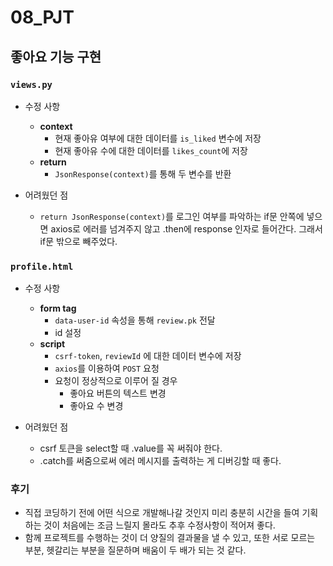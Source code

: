 # 08_PJT

## 좋아요 기능 구현

### `views.py`
- 수정 사항
  - **context**
    - 현재 좋아유 여부에 대한 데이터를 `is_liked` 변수에 저장
    - 현재 좋아유 수에 대한 데이터를 `likes_count`에 저장
  - **return**
    - `JsonResponse(context)`를 통해 두 변수를 반환

- 어려웠던 점
  - `return JsonResponse(context)`를 로그인 여부를 파악하는 if문 안쪽에 넣으면 axios로 에러를 넘겨주지 않고 .then에 response 인자로 들어간다. 그래서 if문 밖으로 빼주었다.

### `profile.html`
- 수정 사항
  - **form tag**
    - `data-user-id` 속성을 통해 `review.pk` 전달
    - id 설정
  - **script**
    - `csrf-token`, `reviewId` 에 대한 데이터 변수에 저장
    - `axios`를 이용하여 `POST` 요청
    - 요청이 정상적으로 이루어 질 경우
      - 좋아요 버튼의 텍스트 변경
      - 좋아요 수 변경

- 어려웠던 점
  - csrf 토큰을 select할 때 .value를 꼭 써줘야 한다.
  - .catch를 써줌으로써 에러 메시지를 출력하는 게 디버깅할 때 좋다.

### 후기
  - 직접 코딩하기 전에 어떤 식으로 개발해나갈 것인지 미리 충분히 시간을 들여 기획하는 것이 처음에는 조금 느릴지 몰라도 추후 수정사항이 적어져 좋다.
  - 함께 프로젝트를 수행하는 것이 더 양질의 결과물을 낼 수 있고, 또한 서로 모르는 부분, 헷갈리는 부분을 질문하며 배움이 두 배가 되는 것 같다.